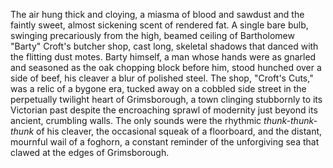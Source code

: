 The air hung thick and cloying, a miasma of blood and sawdust and the faintly sweet, almost sickening scent of rendered fat.  A single bare bulb, swinging precariously from the high, beamed ceiling of Bartholomew "Barty" Croft's butcher shop, cast long, skeletal shadows that danced with the flitting dust motes.  Barty himself, a man whose hands were as gnarled and seasoned as the oak chopping block before him, stood hunched over a side of beef, his cleaver a blur of polished steel.  The shop, "Croft's Cuts," was a relic of a bygone era, tucked away on a cobbled side street in the perpetually twilight heart of Grimsborough, a town clinging stubbornly to its Victorian past despite the encroaching sprawl of modernity just beyond its ancient, crumbling walls.  The only sounds were the rhythmic *thunk-thunk-thunk* of his cleaver, the occasional squeak of a floorboard, and the distant, mournful wail of a foghorn, a constant reminder of the unforgiving sea that clawed at the edges of Grimsborough.
